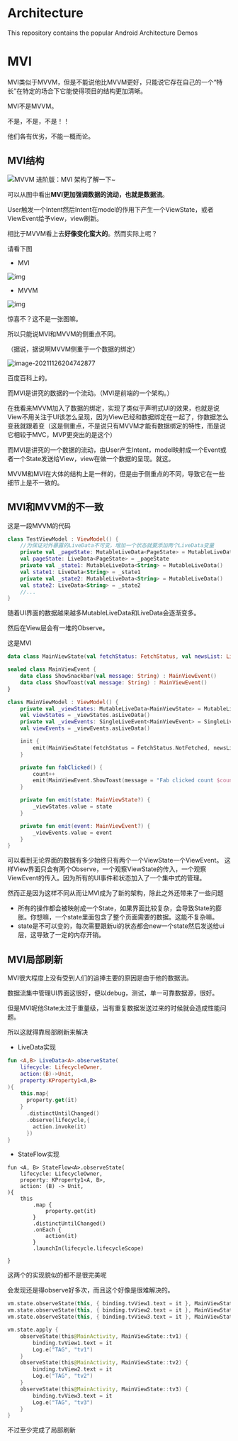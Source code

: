 # Architecture
This repository contains the popular Android Architecture Demos


# MVI

MVI类似于MVVM，但是不能说他比MVVM更好，只能说它存在自己的一个“特长”在特定的场合下它能使得项目的结构更加清晰。

MVI不是MVVM。

不是，不是，不是！！

他们各有优劣，不能一概而论。



## MVI结构

![MVVM 进阶版：MVI 架构了解一下~](https://p6-juejin.byteimg.com/tos-cn-i-k3u1fbpfcp/395de715244b46459596f14173493ee1~tplv-k3u1fbpfcp-zoom-crop-mark:1304:1304:1304:734.awebp?)



可以从图中看出**MVI更加强调数据的流动，也就是数据流**。

User触发一个Intent然后Intent在model的作用下产生一个ViewState，或者ViewEvent给予view，view刷新。

相比于MVVM看上去**好像变化蛮大的**。然而实际上呢？



请看下图

- MVI

![img](https://p3-juejin.byteimg.com/tos-cn-i-k3u1fbpfcp/2ecd46797c084f08b9efc8fb5246a5db~tplv-k3u1fbpfcp-watermark.awebp)

- MVVM

![img](https://p6-juejin.byteimg.com/tos-cn-i-k3u1fbpfcp/8485b8fe71dc44a088832bc63e1abb50~tplv-k3u1fbpfcp-watermark.awebp)



惊喜不？这不是一张图嘛。

所以只能说MVI和MVVM的侧重点不同。

（据说，据说啊MVVM侧重于一个数据的绑定）

![image-20211126204742877](https://gitee.com/False_Mask/pics/raw/master/PicsAndGifs/image-20211126204742877.png)

百度百科上的。



而MVI是讲究的数据的一个流动。（MVI是前端的一个架构。）



在我看来MVVM加入了数据的绑定，实现了类似于声明式UI的效果，也就是说View不用关注于UI该怎么呈现，因为View已经和数据绑定在一起了，你数据怎么变我就跟着变（这是侧重点，不是说只有MVVM才能有数据绑定的特性，而是说它相较于MVC，MVP更突出的是这个）



而MVI是讲究的一个数据的流动，由User产生Intent，model映射成一个Event或者一个State发送给View，view在做一个数据的呈现。就这。



MVVM和MVI在大体的结构上是一样的，但是由于侧重点的不同，导致它在一些细节上是不一致的。



## MVI和MVVM的不一致

这是一段MVVM的代码

```kotlin
class TestViewModel : ViewModel() {
    //为保证对外暴露的LiveData不可变，增加一个状态就要添加两个LiveData变量
    private val _pageState: MutableLiveData<PageState> = MutableLiveData()
    val pageState: LiveData<PageState> = _pageState
    private val _state1: MutableLiveData<String> = MutableLiveData()
    val state1: LiveData<String> = _state1
    private val _state2: MutableLiveData<String> = MutableLiveData()
    val state2: LiveData<String> = _state2
    //...
}

```

随着UI界面的数据越来越多MutableLiveData和LiveData会逐渐变多。

然后在View层会有一堆的Observe。



这是MVI

```kotlin
data class MainViewState(val fetchStatus: FetchStatus, val newsList: List<NewsItem>)  

sealed class MainViewEvent {
    data class ShowSnackbar(val message: String) : MainViewEvent()
    data class ShowToast(val message: String) : MainViewEvent()
}
```



```kotlin
class MainViewModel : ViewModel() {
    private val _viewStates: MutableLiveData<MainViewState> = MutableLiveData()
    val viewStates = _viewStates.asLiveData()
    private val _viewEvents: SingleLiveEvent<MainViewEvent> = SingleLiveEvent()
    val viewEvents = _viewEvents.asLiveData()

    init {
        emit(MainViewState(fetchStatus = FetchStatus.NotFetched, newsList = emptyList()))
    }

    private fun fabClicked() {
        count++
        emit(MainViewEvent.ShowToast(message = "Fab clicked count $count"))
    }

    private fun emit(state: MainViewState?) {
        _viewStates.value = state
    }

    private fun emit(event: MainViewEvent?) {
        _viewEvents.value = event
    }
}

```

可以看到无论界面的数据有多少始终只有两个一个ViewState一个ViewEvent。
这样View界面只会有两个Observe，一个观察ViewState的传入，一个观察ViewEvent的传入。因为所有的UI事件和状态加入了一个集中式的管理。



然而正是因为这样不同从而让MVI成为了新的架构，除此之外还带来了一些问题

- 所有的操作都会被映射成一个State，如果界面比较复杂，会导致State的膨胀。你想嘛，一个state里面包含了整个页面需要的数据。这能不复杂嘛。
- state是不可以变的，每次需要跟新ui的状态都会new一个state然后发送给ui层，这导致了一定的内存开销。



## MVI局部刷新

 MVI很大程度上没有受到人们的追捧主要的原因是由于他的数据流。

数据流集中管理UI界面这很好，便以debug，测试，单一可靠数据源，很好。

但是MVI呢他State太过于重量级，当有重复数据发送过来的时候就会造成性能问题。

所以这就得靠局部刷新来解决



- LiveData实现

```kotlin
fun <A,B> LiveData<A>.observeState(
    lifecycle: LifecycleOwner,
    action:(B)->Unit,
    property:KProperty1<A,B>
){
    this.map{
      property.get(it)
    }
      .distinctUntilChanged()
      .observe(lifecycle,{
        action.invoke(it)
      })
}
```

- StateFlow实现

```
fun <A, B> StateFlow<A>.observeState(
    lifecycle: LifecycleOwner,
    property: KProperty1<A, B>,
    action: (B) -> Unit,
){
    this
        .map {
            property.get(it)
        }
        .distinctUntilChanged()
        .onEach {
            action(it)
        }
        .launchIn(lifecycle.lifecycleScope)

}
```



这两个的实现貌似的都不是很完美呢



会发现还是得observe好多次，而且这个好像是很难解决的。

```kotlin
vm.state.observeState(this, { binding.tvView1.text = it }, MainViewState2::str1)
vm.state.observeState(this, { binding.tvView2.text = it }, MainViewState2::str2)
vm.state.observeState(this, { binding.tvView3.text = it }, MainViewState2::str3)
```



```kotlin
vm.state.apply {
    observeState(this@MainActivity, MainViewState::tv1) {
        binding.tvView1.text = it
        Log.e("TAG", "tv1")
    }
    observeState(this@MainActivity, MainViewState::tv2) {
        binding.tvView2.text = it
        Log.e("TAG", "tv2")
    }
    observeState(this@MainActivity, MainViewState::tv3) {
        binding.tvView3.text = it
        Log.e("TAG", "tv3")
    }
}
```

不过至少完成了局部刷新

